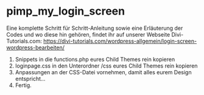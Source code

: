 # pimp_my_login_screen
Eine komplette Schritt für Schritt-Anleitung sowie eine Erläuterung der Codes und wo diese hin gehören, findet ihr auf unserer Webseite Divi-Tutorials.com: https://divi-tutorials.com/wordpress-allgemein/login-screen-wordpress-bearbeiten/

1. Snippets in die functions.php eures Child Themes rein kopieren
2. loginpage.css in den Unterordner /css eures Child Themes rein kopieren
3. Anpassungen an der CSS-Datei vornehmen, damit alles eurem Design entspricht...
4. Fertig.
